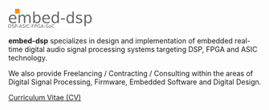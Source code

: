 
![embed-dsp](doc/embed_dsp_logo.png)

**embed-dsp** specializes in design and implementation of embedded real-time digital audio signal processing systems
targeting DSP, FPGA and ASIC technology.

We also provide Freelancing / Contracting / Consulting within the areas of Digital Signal Processing,
Firmware, Embedded Software and Digital Design.

[Curriculum Vitae (CV)](doc/gudmundur_bogason_cv.pdf)
